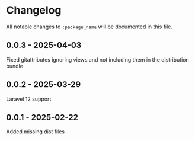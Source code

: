 # Changelog

All notable changes to `:package_name` will be documented in this file.

## 0.0.3 - 2025-04-03

Fixed gitattributes ignoring views and not including them in the distribution bundle

## 0.0.2 - 2025-03-29

Laravel 12 support

## 0.0.1 - 2025-02-22

Added missing dist files
